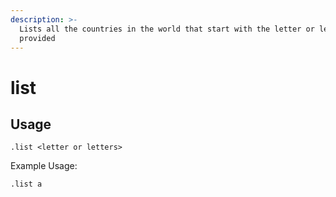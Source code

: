 ```yaml
---
description: >-
  Lists all the countries in the world that start with the letter or letters you
  provided
---
```


# list

## Usage

```text
.list <letter or letters>
```

Example Usage:

`.list a`

